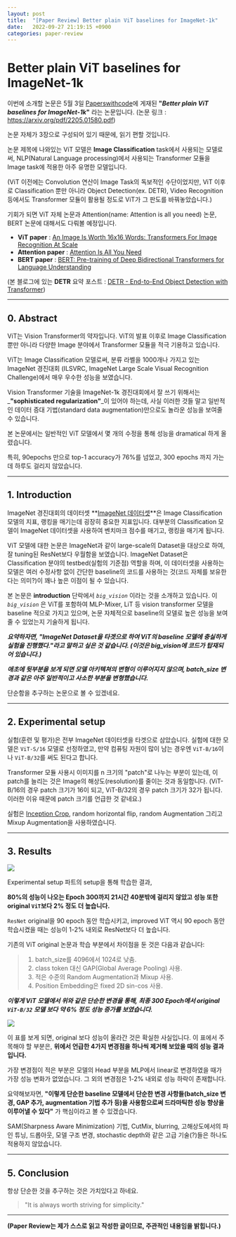 ```yaml
---
layout: post
title:  "[Paper Review] Better plain ViT baselines for ImageNet-1k"
date:   2022-09-27 21:19:15 +0900
categories: paper-review
---
```

# Better  plain ViT baselines for ImageNet-1k

이번에 소개할 논문은 5월 3일 [Paperswithcode](https://paperswithcode.com)에 게재된
**"_Better plain ViT baselines for ImageNet-1k_"** 라는 논문입니다.
(논문 링크 : https://arxiv.org/pdf/2205.01580.pdf)

논문 자체가 3장으로 구성되어 있기 때문에, 읽기 편할 것입니다.

논문 제목에 나와있는 ViT 모델은 **Image Classification** task에서 사용되는 모델로써, NLP(Natural Language processing)에서 사용되는 Transformer 모듈을 Image task에 적용한 아주 유명한 모델입니다.

(ViT 이전에는 Convolution 연산이 Image Task의 독보적인 수단이었지만, ViT 이후로 Classification 뿐만 아니라 Object Detection(ex. DETR), Video Recognition 등에서도 Transformer 모듈이 활용될 정도로 ViT가 그 판도를 바꿔놓았습니다.)

기회가 되면 ViT 자체 논문과 Attention(name: Attention is all you need) 논문, BERT 논문에 대해서도 다뤄볼 예정입니다.

* **ViT paper** : [An Image Is Worth 16x16 Words: Transformers For Image Recognition At Scale](https://arxiv.org/pdf/2010.11929.pdf)
* **Attention paper** : [Attention Is All You Need](https://arxiv.org/pdf/1706.03762.pdf)
* **BERT paper** : [BERT: Pre-training of Deep Bidirectional Transformers for Language Understanding](https://arxiv.org/pdf/1810.04805.pdf)

(본 블로그에 있는 **DETR** 요약 포스트 : [DETR - End-to-End Object Detection with Transformer](https://velog.io/@bolero2/Paper-DETR-End-to-End-Object-Detection-with-Transformer))

-----

## 0. Abstract

ViT는 Vision Transformer의 약자입니다. ViT의 발표 이후로 Image Classification 뿐만 아니라 다양한 Image 분야에서 Transformer 모듈을 적극 기용하고 있습니다.

ViT는 Image Classification 모델로써, 분류 라벨을 1000개나 가지고 있는 ImageNet 경진대회 (ILSVRC, ImageNet Large Scale Visual Recognition Challenge)에서 매우 우수한 성능을 보였습니다.

Vision Transformer 기술을 ImageNet-1k 경진대회에서 잘 쓰기 위해서는 _**"sophisticated regularization"**_이 있어야 하는데, 사실 이러한 것들 말고 일반적인 데이터 증대 기법(standard data augmentation)만으로도 놀라운 성능을 보여줄 수 있습니다.

본 논문에서는 일반적인 ViT 모델에서 몇 개의 수정을 통해 성능을 dramatical 하게 올렸습니다.

특히, 90epochs 만으로 top-1 accuracy가 76%를 넘었고, 300 epochs 까지 가는데 하루도 걸리지 않았습니다.

-----

## 1. Introduction

ImageNet 경진대회의 데이터셋 **[ImageNet 데이터셋](https://image-net.org/index.php)**은 Image Classification 모델의 지표, 랭킹을 매기는데 굉장히 중요한 지표입니다. 대부분의 Classification 모델이 ImageNet 데이터셋을 사용하여 벤치마크 점수를 매기고, 랭킹을 매기게 됩니다.

ViT 모델에 대한 논문은 ImageNet과 같이 large-scale의 Dataset을 대상으로 하여, 잘 tuning된 ResNet보다 우월함을 보였습니다. ImageNet Dataset은 Classification 분야의 testbed(실험의 기준점) 역할을 하며, 이 데이터셋을 사용하는 모델은 여러 수정사항 없이 간단한 baseline의 코드를 사용하는 것(코드 자체를 보유한다는 의미?)이 꽤나 높은 이점이 될 수 있습니다.

본 논문은 **introduction** 단락에서 _`big_vision`_ 이라는 것을 소개하고 있습니다. 이 _`big_vision`_ 은 ViT를 포함하여 MLP-Mixer, LiT 등 vision transformer 모델을 baseline 적으로 가지고 있으며, 논문 자체적으로 baseline의 모델로 높은 성능을 보여줄 수 있었는지 기술하게 됩니다.

_**요약하자면, "ImageNet Dataset을 타겟으로 하여 ViT의 baseline 모델에 충실하게 실험을 진행했다."라고 말하고 싶은 것 같습니다. (이것은 big_vision에 코드가 탑재되어 있습니다.)**_
  
_**애초에 뒷부분을 보게 되면 모델 아키텍쳐의 변형이 이루어지지 않으며, batch_size 변경과 같은 아주 일반적이고 사소한 부분을 변형했습니다.**_

단순함을 추구하는 논문으로 볼 수 있겠네요.

-----

## 2. Experimental setup

실험(훈련 및 평가)은 전부 ImageNet 데이터셋을 타겟으로 삼았습니다.
실험에 대한 모델은 `ViT-S/16` 모델로 선정하였고, 만약 컴퓨팅 자원이 많이 남는 경우엔 `ViT-B/16`이나 `ViT-B/32`를 써도 된다고 합니다.

Transformer 모듈 사용시 이미지를 n 크기의 "patch"로 나누는 부분이 있는데, 이 patch를 늘리는 것은 Image의 해상도(resolution)를 줄이는 것과 동일합니다.
(ViT-B/16의 경우 patch 크기가 16이 되고, ViT-B/32의 경우 patch 크기가 32가 됩니다. 이러한 이유 때문에 patch 크기를 언급한 것 같네요.)

실험은 [Inception Crop](https://arxiv.org/pdf/1409.4842.pdf), random horizontal flip, random Augmentation 그리고 Mixup Augmentation을 사용하였습니다.

-----

## 3. Results

![](https://velog.velcdn.com/images/bolero2/post/a8de228b-d957-4fc7-8547-fdb7fb0cc6da/image.png)

Experimental setup 파트의 setup을 통해 학습한 결과,

**80%의 성능이 나오는 Epoch 300까지 21시간 40분밖에 걸리지 않았고
성능 또한 original `ViT`보다 2% 정도 더 높습니다.** 

`ResNet` original을 90 epoch 동안 학습시키고, improved ViT 역시 90 epoch 동안 학습시켰을 때는 성능이 1-2% 내외로 ResNet보다 더 높습니다.

기존의 ViT original 논문과 학습 부분에서 차이점을 둔 것은 다음과 같습니다:
> 1. batch_size를 4096에서 1024로 낮춤.
> 2. class token 대신 GAP(Global Average Pooling) 사용.
> 3. 적은 수준의 Random Augmentation과 Mixup 사용.
> 4. Position Embedding은 fixed 2D sin-cos 사용.

_**이렇게 ViT 모델에서 위와 같은 단순한 변경을 통해, 최종 300 Epoch에서 original `ViT-B/32` 모델 보다 약 6% 정도 성능 증가를 보였습니다.**_

![](https://velog.velcdn.com/images/bolero2/post/af5f0056-0088-4af9-8594-50df11402069/image.png)

이 표를 보게 되면, original 보다 성능이 올라간 것은 확실한 사실입니다.
이 표에서 주목해야 할 부분은, **위에서 언급한 4가지 변경점을 하나씩 제거해 보았을 때의 성능 결과입니다.**

가장 변경점이 적은 부분은 모델의 Head 부분을 MLP에서 linear로 변경하였을 때가 가장 성능 변화가 없었습니다. 그 외의 변경점은 1-2% 내외로 성능 하락이 존재합니다.

요약해보자면, **"이렇게 단순한 baseline 모델에서 단순한 변경 사항들(batch_size 변경, GAP 추가, augmentation 기법 추가 등)을 사용함으로써 드라마틱한 성능 향상을 이루어낼 수 있다"** 가 핵심이라고 볼 수 있겠습니다.

SAM(Sharpness Aware Minimization) 기법, CutMix, blurring, 고해상도에서의 파인 튜닝, 드롭아웃, 모델 구조 변경, stochastic depth와 같은 고급 기술(?)들은 하나도 적용하지 않았습니다.

-----

## 5. Conclusion

항상 단순한 것을 추구하는 것은 가치있다고 하네요.

> "It is always worth striving for simplicity."

-----

**(Paper Review는 제가 스스로 읽고 작성한 글이므로, 주관적인 내용임을 밝힙니다.)**

